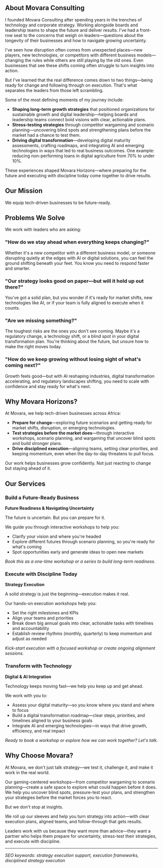 ## About Movara Consulting

I founded Movara Consulting after spending years in the trenches of technology and corporate strategy. Working alongside boards and leadership teams to shape the future and deliver results. I've had a front-row seat to the concerns that weigh on leaders—questions about the longevity of their businesses and how to navigate growing uncertainty.

I've seen how disruption often comes from unexpected places—new players, new technologies, or competitors with different business models—changing the rules while others are still playing by the old ones. Even businesses that see these shifts coming often struggle to turn insights into action.

But I've learned that the real difference comes down to two things—being ready for change and following through on execution. That's what separates the leaders from those left scrambling.

Some of the most defining moments of my journey include:

- **Shaping long-term growth strategies** that positioned organizations for sustainable growth and digital leadership—helping boards and leadership teams connect bold visions with clear, actionable plans.
- **Stress-testing strategies** through competitor wargaming and scenario planning—uncovering blind spots and strengthening plans before the market had a chance to test them.
- **Driving digital transformation**—developing digital maturity assessments, crafting roadmaps, and integrating AI and emerging technologies in ways that led to real business outcomes. One example: reducing non-performing loans in digital agriculture from 70% to under 10%.

These experiences shaped Movara Horizons—where preparing for the future and executing with discipline today come together to drive results.

## Our Mission

We equip tech-driven businesses to be future-ready.

## Problems We Solve

We work with leaders who are asking:

### "How do we stay ahead when everything keeps changing?"

Whether it's a new competitor with a different business model, or someone disrupting quietly at the edges with AI or digital solutions, you can feel the ground shifting beneath your feet. You know you need to respond faster and smarter.

### "Our strategy looks good on paper—but will it hold up out there?"

You've got a solid plan, but you wonder if it's ready for market shifts, new technologies like AI, or if your team is fully aligned to execute when it counts.

### "Are we missing something?"

The toughest risks are the ones you don't see coming. Maybe it's a regulatory change, a technology shift, or a blind spot in your digital transformation plan. You're thinking about the future, but unsure how to make the right moves today.

### "How do we keep growing without losing sight of what's coming next?"

Growth feels good—but with AI reshaping industries, digital transformation accelerating, and regulatory landscapes shifting, you need to scale with confidence and stay ready for what's next.

## Why Movara Horizons?

At Movara, we help tech-driven businesses across Africa:

- **Prepare for change**—exploring future scenarios and getting ready for market shifts, disruption, or emerging technologies.
- **Test strategies before the market does**—through interactive workshops, scenario planning, and wargaming that uncover blind spots and build stronger plans.
- **Drive disciplined execution**—aligning teams, setting clear priorities, and keeping momentum, even when the day-to-day threatens to pull focus.

Our work helps businesses grow confidently. Not just reacting to change but staying ahead of it.

## Our Services

### Build a Future-Ready Business
**Future Readiness & Navigating Uncertainty**

The future is uncertain. But you can prepare for it.

We guide you through interactive workshops to help you:

- Clarify your vision and where you're headed
- Explore different futures through scenario planning, so you're ready for what's coming
- Spot opportunities early and generate ideas to open new markets

*Book this as a one-time workshop or a series to build long-term readiness.*

### Execute with Discipline Today
**Strategy Execution**

A solid strategy is just the beginning—execution makes it real.

Our hands-on execution workshops help you:

- Set the right milestones and KPIs
- Align your teams and priorities
- Break down big annual goals into clear, actionable tasks with timelines and accountability
- Establish review rhythms (monthly, quarterly) to keep momentum and adjust as needed

*Kick-start execution with a focused workshop or create ongoing alignment sessions.*

### Transform with Technology
**Digital & AI Integration**

Technology keeps moving fast—we help you keep up and get ahead.

We work with you to:

- Assess your digital maturity—so you know where you stand and where to focus
- Build a digital transformation roadmap—clear steps, priorities, and timelines aligned to your business goals
- Integrate AI and emerging technologies—in ways that drive growth, efficiency, and real impact

*Ready to book a workshop or explore how we can work together? Let's talk.*

## Why Choose Movara?

At Movara, we don't just talk strategy—we test it, challenge it, and make it work in the real world.

Our gaming-centered workshops—from competitor wargaming to scenario planning—create a safe space to explore what could happen before it does. We help you uncover blind spots, pressure-test your plans, and strengthen your strategies before the market forces you to react.

But we don't stop at insights.

We roll up our sleeves and help you turn strategy into action—with clear execution plans, aligned teams, and follow-through that gets results.

Leaders work with us because they want more than advice—they want a partner who helps them prepare for uncertainty, stress-test their strategies, and execute with discipline.

---

*SEO keywords: strategy execution support, execution frameworks, disciplined strategy execution*
